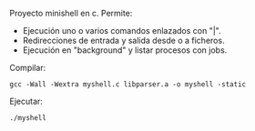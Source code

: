 

Proyecto minishell en c.
Permite:
  - Ejecución uno o varios comandos enlazados con "|".
  - Redirecciones de entrada y salida desde o a ficheros.
  - Ejecución en "background" y listar procesos con jobs.

Compilar:
```
gcc -Wall -Wextra myshell.c libparser.a -o myshell -static
```

Ejecutar:

```
./myshell
```
